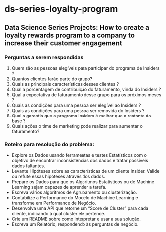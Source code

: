 # ds-series-loyalty-program

## Data Science Series Projects: How to create a loyalty rewards program to a company to increase their customer engagement 

### Perguntas a serem respondidas

1. Quem são as pessoas elegíveis para participar do programa de Insiders ?
2. Quantos clientes farão parte do grupo?
3. Quais as principais características desses clientes ?
4. Qual a porcentagem de contribuição do faturamento, vinda do Insiders ?
5. Qual a expectativa de faturamento desse grupo para os próximos meses ?
6. Quais as condições para uma pessoa ser elegível ao Insiders ?
7. Quais as condições para uma pessoa ser removida do Insiders ?
8. Qual a garantia que o programa Insiders é melhor que o restante da base ?
9. Quais ações o time de marketing pode realizar para aumentar o faturamento?

### Roteiro para resolução do problema:

- Explore os Dados usando ferramentas e testes Estatísticos com o objetivo de encontrar inconsistências dos dados e tratar possíveis dados faltantes.
- Levante Hipóteses sobre as características de um cliente Insider. Valide ou refute essas hipóteses através dos dados.
- Prepare os Dados para que os Algoritmos Estatísticos ou de Machine Learning sejam capazes de aprender a tarefa.
- Escreva vários algoritmos de Agrupamento ou clusterização.
- Contabilize a Performance do Modelo de Machine Learning e transforme em Performance de Negócio.
- Desenvolva uma API que retorne um “Score de Cluster” para cada cliente, indicando à qual cluster ele pertence.
- Crie um README sobre como interpretar e usar a sua solução.
- Escreva um Relatório, respondendo às perguntas de negócio.
